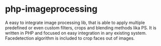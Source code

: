 php-imageprocessing
===================

A easy to integrate image processing lib, that is able to apply multiple predefined or even custom filters, crops and blending methods lika PS. It is written in PHP and focused on easy integration in any existing system. Facedetection algorithm is included to crop faces out of images.
